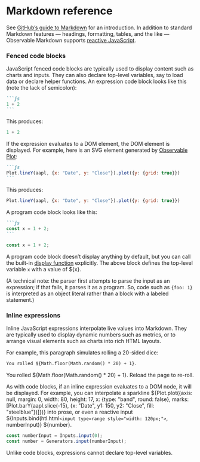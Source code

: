 # Markdown reference

See [GitHub’s guide to Markdown](https://docs.github.com/en/get-started/writing-on-github/getting-started-with-writing-and-formatting-on-github/basic-writing-and-formatting-syntax) for an introduction. In addition to standard Markdown features — headings, formatting, tables, and the like — Observable Markdown supports [reactive JavaScript](./javascript).

### Fenced code blocks

JavaScript fenced code blocks are typically used to display content such as charts and inputs. They can also declare top-level variables, say to load data or declare helper functions. An expression code block looks like this (note the lack of semicolon):

````md
```js
1 + 2
```
````

This produces:

```js
1 + 2
```

If the expression evaluates to a DOM element, the DOM element is displayed. For example, here is an SVG element generated by [Observable Plot](https://observablehq.com/plot):

````md
```js
Plot.lineY(aapl, {x: "Date", y: "Close"}).plot({y: {grid: true}})
```
````

This produces:

```js
Plot.lineY(aapl, {x: "Date", y: "Close"}).plot({y: {grid: true}})
```

A program code block looks like this:

````md
```js
const x = 1 + 2;
```
````

```js
const x = 1 + 2;
```

A program code block doesn’t display anything by default, but you can call the built-in [display function](./javascript#display(value)) explicitly. The above block defines the top-level variable `x` with a value of ${x}.

(A technical note: the parser first attempts to parse the input as an expression; if that fails, it parses it as a program. So, code such as `{foo: 1}` is interpreted as an object literal rather than a block with a labeled statement.)

### Inline expressions

Inline JavaScript expressions interpolate live values into Markdown. They are typically used to display dynamic numbers such as metrics, or to arrange visual elements such as charts into rich HTML layouts.

For example, this paragraph simulates rolling a 20-sided dice:

```md
You rolled ${Math.floor(Math.random() * 20) + 1}.
```

You rolled ${Math.floor(Math.random() * 20) + 1}. Reload the page to re-roll.

As with code blocks, if an inline expression evaluates to a DOM node, it will be displayed. For example, you can interpolate a sparkline ${Plot.plot({axis: null, margin: 0, width: 80, height: 17, x: {type: "band", round: false}, marks: [Plot.barY(aapl.slice(-15), {x: "Date", y1: 150, y2: "Close", fill: "steelblue"})]})} into prose, or even a reactive input ${Inputs.bind(htl.html`<input type=range style="width: 120px;">`, numberInput)} ${number}.

```js
const numberInput = Inputs.input(0);
const number = Generators.input(numberInput);
```

Unlike code blocks, expressions cannot declare top-level variables.
